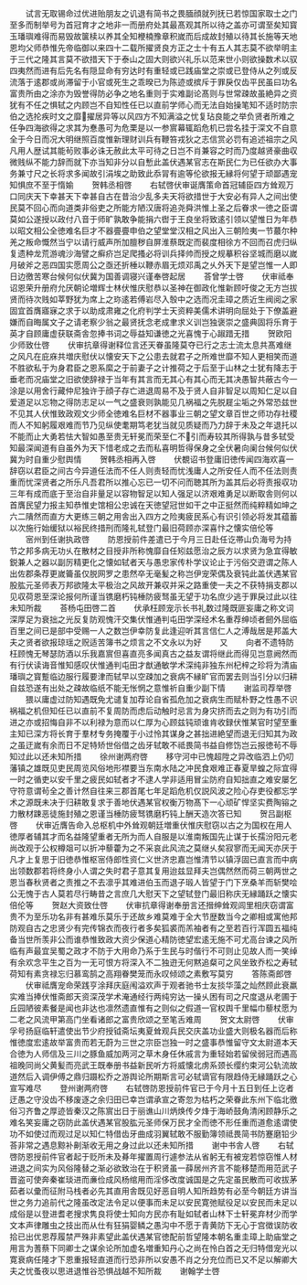 <!-- { "loadSidebar": true } -->
　　试言无取锡命过优进贻朋友之讥退有简书之畏腼顔就列抚已若惊国家取士之门至多而制举号为首冠育才之地非一而册府处其最髙观其所以待之盖亦可谓至矣知寳玉璠璵难得而易毁故箧椟以养其全知楩楠豫章积嵗而后成故封殖以待其长施等天地恩均父师恭惟先帝临御以来四十二载所擢贤良方正之士十有五人其志莫不欲举明主于三代之隆其言莫不欲措天下于泰山之固大则欲兴礼乐以范来世小则欲操数术以驭四夷然而进有后先名有隠显命有穷达时有重轻或已践庙堂之崇或已登侍从之列或反流落于逺郡或尚滞留于小官或死生之乖暌已为陈迹或摈斥于罪戾仅齿平民虽曰功名富贵所由之涂亦为毁誉得防必争之地名重则于实难副论髙则与世常疎故虽絶异之资犹有不任之惧轼之内顾岂不自知性任已以直前学师心而无法自始操笔知不适时防宗伯之选抡疾时文之靡擢居异等以风四方不知满溢之忧复玷良能之举负贤者所难之任争四海欲得之求其为惷愚可为危栗是以一参賔幕辄蹈危机已尝名挂于深文不自意全于今日而况大明继照百度惟新理财训兵有鞭笞戎狄之志信赏必罚有追述祖宗之风凡用人歴试其能茍败事必诛无赦此太平可待之日岂不肖兼容之时而乃度越贤豪曲収微贱纵不能力辞而就下亦当知非分以自慙此盖伏遇某官志在斯民仁为已任欲办大事务兼寸尺之长将求多闻故引涓埃之助致此忝冐有逾等伦欲报无縁将何望于顽鄙遇宠知惧庶不至于惰媮
　　贺韩丞相啓
　　右轼啓伏审诞膺策命首冠辅臣四方耸观万口同庆天下幸甚天下幸甚自古在昔治少乱多夫天将欲措世于大安必有异人之间出使民莫不回心而向道类非俗吏之所能方陋汉唐将追尧舜洪惟上圣之后眷求一徳之臣谓莫如公遂授以政付八音于师旷孰敢争能捐六辔于王良坐将致逺引领以望惟日为年恭以昭文相公全徳难名巨才不器亹亹申伯之望堂堂汉相之风出入三朝险夷一节蕞尔种羌之叛命慨然当宁以请行威声所加膻秽自屏淮蔡既定而裴度相徐方不回而召虎归纵复遗种龙荒游魂沙海譬之癣疥岂足爬搔必将训兵择帅而授之规摹积谷坚城而磨以嵗月破斧之恶四国实愿周公之亟还折棰以鞭赤眉无烦邓禹之乆外天下是望岂惟一人即日边徼苦寒台候何似伏冀为国善调寝兴谨奉啓起居
　　荅曾学士啓
　　伏审祗奉诏恩荣升册府允厌朝论増辉士林伏惟庆慰恭以圣神在御政化惟新顾吁俊之无方岂拔贤而待次贱如莘野犹为席上之珎逺若傅岩尽入彀中之选而况圭璋之质近生阀阅之家固宜首膺寤寐之求于以助成肃雍之化府判学士天资粹美儒术讲明向屈处于下僚盖避嫌而自晦属文子之请老察少翁之最贤抚念老成聿求义训岂独褒崇之盛典固将乐育于英才自顾庸虚获联斋舎忽捧书词之辱益知谦徳之光喜愧于心踧踖无措
　　贺欧阳少师致仕啓
　　伏审抗章得谢释位言还天眷虽隆莫夺已行之志士流太息共髙难继之风凡在庇庥共増庆慰伏以懐安天下之公患去就君子之所难世靡不知人更相笑而道不胜欲私于为身君臣之恩系縻之于前妻子之计推荷之于后至于山林之士犹有降志于垂老而况庙堂之旧欲使辞禄于当年有其言而无其心有其心而无其决愚智共蔽古今一涂是以用舍行藏仲尼独许于顔子存亡进退周易不及于贤人自非智足以周知仁足以自爱道足以忘物之得防志足以一气之盛衰则孰能见几祸福之先脱屣尘垢之外常恐兹世不见其人伏惟致政观文少师全徳难名巨材不器事业三朝之望文章百世之师功存社稷而人不知躬履艰难而节乃见纵使耄期笃老犹当就见质疑而乃力辞于未及之年退托以不能而止大勇若怯大智如愚至贵无轩冕而荣至仁不引而寿较其所得孰与昔多轼受知最深闻道有自虽外为天下惜老成之去而私喜明哲得保身之全伏暑向阑台候何似伏冀为时自重少慰舆情
　　贺韩丞相再入啓
　　伏覩诏书登庸旧徳传闻四海欢喜一辞窃以君臣之间古今异道任法而不任人则责轻而忧浅庸人之所安任人而不任法则责重而忧深贤者之所乐凡吾君所以推心忘已一切不问而聴其所为盖其后必将责报収功三年有成而底于至治自非量足以容物智足以知人强足以济艰难勇足以断取舎则何以首膺民望力报主知恭惟史馆相公忠诚在天徳望冠世如干之中正挺然而纯粹精如坤之六二隤然而直方大更练三朝之用舎出入四方之险夷疲民系心有识引领必将发其蕴蓄以次施行始缓狱以裕民终措刑而隆礼轼登门最旧荷顾亦深喜忭之懐实倍伦等
　　宻州到任谢执政啓
　　防恩授前件差遣已于今月三日赴任讫帯山负海号为持节之邦多病无功乆在散材之目授非所称愧靡自任矧兹愿治之辰方以求贤为急宜得敏鋭兼人之器以副厉精更化之懐如轼者天与愚忠家传朴学议论止于污俗交逰谓之陈人出佐郡条荐更嵗籥虽仅脱网罗之患然卒无毫髪之称岂伊宠荣偶及衰钝此盖伏遇某官股肱元圣师表万邦欲隆太平极治之风故开兼収并采之路重使一夫之不获特捐支郡以见収荷恩至深论报何所谨当镌磨朽钝棰防疲驽虽无望于功名庶少逃于罪戾过此以往未知所裁
　　荅杨屯田啓二首
　　伏承枉顾宠示长书礼数过隆既匪妄庸之称文词深厚足为衰拙之光反复防观愧汗交集伏惟通判屯田学深经术名重荐绅顷者劒外屈临百里之间已是部中受赐一人之数岂伊幸防复此逢迎听其言信仁人之溥哉居是邦盖大夫之贤者欲报琼瑶之贶适苦簿书之烦言之不文永以为好
　　又
　　向者不遗特防枉顾愧无琴瑟防酒以乐我嘉賔但喜直亮多闻真古之益友谓将继此而得见岂意阙然而有行伏读诲音惟知感叹伏惟通判屯田才猷通敏学术深纯非独东州杞梓之珍将为清庙璠璵之寳蹔临边服行履要津而轼早以空疎加之衰病不縁旷官而罢去则当引分以归耕自兹恐遂有出处之疎故临纸不能无怅惘之意惟祈自重少副下情
　　谢监司荐举啓
　　猥以庸虚过防知遇既免尤谴复加荐论自省孤危加之衰病生而赋朴野之性愚不识祸福之机但知任已以直前不复周防而虑后动触时忌言为身灾挤而去之则为有功引而进之亦或招悔自非不以利禄为意而以仁厚为心顾兹钝顽谁肯收録伏惟某官时望至重主知已深方将长育于羣材专务掩覆于小过怜其谋身之甚拙进絶望而退无归知其为政之虽迂嵗有余而日不足特矫世俗借之齿牙轼敢不祗畏简书益自修饬岂云报徳茍不辱知过此以还未知所措
　　徐州谢两府啓
　　移守河中已愧超陞之异改临泗上仍叨藩镇之雄既见吏民周览风俗地形襟要当东南水陆之冲民食艰难正春夏旱蝗之际宜得一时之循吏以安千里之疲民如轼者才不逮人学非适用冒尘防府自知拙直之难安屡乞守符意谓茍全之善计然自往来三郡首尾七年足蹈危机仅説风波之险心存吏役都忘学术之源既未决于归耕敢复求于善地伏遇某官权衡万物髙下一心顽矿悍坚实费陶镕之力散材踈恶徒施封殖之恩谨当棰防疲驽镌磨朽钝上酬天造次答已知
　　贺吕副枢啓
　　伏审近膺告命入总枢机中外耸观朝廷増重伏惟庆慰窃以古之为国权在用人徳厚者辅其才而名益隆望重者无所为而人自服是以淮南叛国先止谋于长孺汾阳元老尚改观于公权樽爼可以折冲藜藿为之不采哀此风流之莫继乆矣寂寥而无闻天亦厌于凡才上复思于旧徳恭惟枢宻侍郎性资仁义世济忠嘉岂惟清节以镇浮固已直言而中病出领数郡若将终身小人谓之失时君子意其复用迨兹显拜夫岂偶然然而荷三朝两世之恩当春秋贤者之责推之不去凛乎其难进伯玉而退子瑖人皆望于门下烹桑羊而斩樊哙公无愧于古人莫若尽行畴昔之言庶几大慰天下之望轼登门最旧称庆无縁踊跃之懐实倍伦等
　　贺赵大资致仕啓
　　伏审抗章得谢奉册言还搢绅耸观闾里相庆窃谓富贵不为至乐功名非有甚难乐莫乐于还故乡难莫难于全大节歴数当今之卿相或寓他邦防观自古之忠贤少有完传锦衣而夜行者多矣狐裘而羔袖者有之至若百行浑圆五福纯备当世所羡非公而谁恭惟致政大资少保道心精防徳望宏逺无施不可尤高台谏之风所临有声最宜吴蜀之政才不防于大用命乃系于生民与时偕行不可则止见故人而一笑绰有余欢念平生之百为一无可恨方将深入不二独逰无何黙追粲可之风坐致乔松之寿轼荷知有素贪禄忘归慕鸾鹄之高翔眷樊笼而永叹倾颂之素敷写莫穷
　　答陈斋郎啓
　　伏审祗膺宠命荣践亨涂拜庆庭闱溢欢声于观者驰书士友掞华藻之灿然顾此衰羸实难当捧伏惟斋郎天资深茂学术淹通经行两纯穷达一操乆困有司之尺度退从老圃于丘园陋彼素餐是闻也非达也凛然遗直惟有之则似之假道一官权舆千里幅巾藜杖愿为二老之风流甲第高门坐看诸郎之富贵欣颂之至笔舌难周
　　贺文太尉啓
　　伏审孚号扬庭临轩遣使出节少府授钺斋坛夷夏耸观兵民交庆盖功业盛大则极名器而后称惟徳度宏逺故举富贵而若无蔚为三世之宗臣岂独一时之盛事恭惟留守文太尉道本天合徳为人师信及三川之豚鱼威加两河之草木身任休戚言为重轻始若留侯弱冠而遇高祖晚同尚父黄髪而亮武王既奉册书益新民听方将威懐北虏系颈长缨约束河公轨流故道然后入调伊傅之鼎归蹑松乔之游舆论所期斯言可必轼谪官有限趋侍无縁踊跃之心宣写难尽
　　登州谢两府啓
　　右轼啓防恩授前件官已于今月十五日到任上讫者迂愚之守没齿不移废逐之余归田已幸岂谓承宣之寄忽为枯朽之荣眷此东州下临北徼俗习齐鲁之厚迹皆秦汉之陈賔出日于丽谯山川炳焕传夕烽于海峤鼓角清闲顾静乐之难名笑妄庸之窃防此盖伏遇某官股肱元圣师保万民才全而徳不形任重而道愈逺谓使功不如使过而观过足以知仁特借齿牙曲成羽翼轼敢不服勤簿领祗畏简书防蹇磨铅少荅非常之遇息黥补劓渐收无用之身过此以还未知所措
　　谢中书舎人啓
　　右轼啓防恩授前件官者起于贬所未及朞年擢置周行遽参法从省躬无有被宠若惊窃惟人材进退之间实为风俗隆替之渐必欲致治在于积贤虽一薛居州齐言不能移楚而用范武子晋盗可使奔秦崔琰进而亷俭成风杨绾用而淫侈改度诚国是之先定虽民散而可收拔茅茹者以彚而征附马栈者必先其直用舎既见好恶自明人知所趋势有必至今朝廷方讲当世之务力追前代之隆虽改定法令足以便事而未足以安民寛弛赋役足以安民而未足以成俗是以登进耆老搜求隽良将使士知向方民亦有耻如轼者山林下士轩冕弃材少而学文本声律雕虫之技出而从仕有狂狷婴鳞之愚沟中不愿于青黄防下无心于宫徴误防收拾已出优恩荐履禁严殊非素望此盖伏遇某官徳配前哲望隆本朝名重圭璋上助庙堂之用言为蓍蔡下同卿士之谋余论所加虚名増重知丹心之尚在怜白首之无归特借宠光以寛衰病任隆才下恩重报轻直道而行恐非所以安愚不肖之分充位而已又不足以解卿大夫之忧蚤夜以思进退惟谷恐惧战越不知所裁
　　谢翰学士啓
